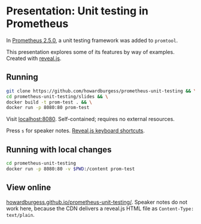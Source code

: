 # Presentation: Unit testing in Prometheus

In [Prometheus 2.5.0](https://github.com/prometheus/prometheus/releases/tag/v2.5.0), a unit testing framework was added to `promtool`.

This presentation explores some of its features by way of examples. Created with [reveal.js](https://revealjs.com/).

## Running

```bash
git clone https://github.com/howardburgess/prometheus-unit-testing && \
cd prometheus-unit-testing/slides && \
docker build -t prom-test . && \
docker run -p 8080:80 prom-test
```

Visit [localhost:8080](http://localhost:8080/). Self-contained; requires no external resources.

Press `s` for speaker notes. [Reveal.js keyboard shortcuts](https://github.com/hakimel/reveal.js/wiki/Keyboard-Shortcuts).

## Running with local changes

```bash
cd prometheus-unit-testing
docker run -p 8080:80 -v $PWD:/content prom-test
```

## View online

[howardburgess.github.io/prometheus-unit-testing/](https://howardburgess.github.io/prometheus-unit-testing/).
Speaker notes do not work here, because the CDN delivers a reveal.js HTML file as `Content-Type: text/plain`.